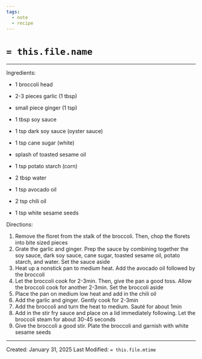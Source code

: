 ```yaml
---
tags:
  - note
  - recipe
---
```

# `= this.file.name `
---

Ingredients:
- 1 broccoli head
- 2-3 pieces garlic (1 tbsp)
- small piece ginger (1 tsp)
- 1 tbsp soy sauce 
- 1 tsp dark soy sauce (oyster sauce)
- 1 tsp cane sugar (white)
- splash of toasted sesame oil 
- 1 tsp potato starch (corn)
- 2 tbsp water 

- 1 tsp avocado oil 
- 2 tsp chili oil
- 1 tsp white sesame seeds

Directions:
1. Remove the floret from the stalk of the broccoli.  Then, chop the florets into bite sized pieces 
2. Grate the garlic and ginger.  Prep the sauce by combining together the soy sauce, dark soy sauce, cane sugar, toasted sesame oil, potato starch, and water.  Set the sauce aside 
3. Heat up a nonstick pan to medium heat.  Add the avocado oil followed by the broccoli 
4. Let the broccoli cook for 2-3min.  Then, give the pan a good toss.  Allow the broccoli cook for another 2-3min.  Set the broccoli aside 
5. Place the pan on medium low heat and add in the chili oil 
6. Add the garlic and ginger.  Gently cook for 2-3min 
7. Add the broccoli and turn the heat to medium.  Sauté for about 1min 
8. Add in the stir fry sauce and place on a lid immediately following.  Let the broccoli steam for about 30-45 seconds 
9. Give the broccoli a good stir.  Plate the broccoli and garnish with white sesame seeds 



---
Created: January 31, 2025
Last Modified: `= this.file.mtime`
